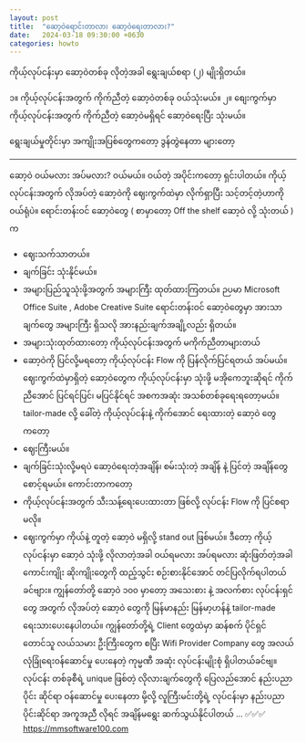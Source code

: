 ```yaml
---
layout: post
title:  "ဆော့ဝဲရောင်းတာလား ဆော့ဝဲရေးတာလား?"
date:   2024-03-18 09:30:00 +0630
categories: howto
---
```

ကိုယ့်လုပ်ငန်းမှာ ဆော့ဝဲတစ်ခု လိုတဲ့အခါ ရွေးချယ်စရာ (၂)​ မျိုးရှိတယ်။

၁။​ ကိုယ့်လုပ်ငန်းအတွက် ကိုက်ညီတဲ့ ဆော့ဝဲတစ်ခု ဝယ်သုံးမယ်။
၂။ စျေးကွက်မှာ ကိုယ့်လုပ်ငန်းအတွက် ကိုက်ညီတဲ့ ဆော့ဝဲမရှိရင် ဆော့ဝဲရေးပြီး သုံးမယ်။

ရွေးချယ်မှုတိုင်းမှာ အကျိုးအပြစ်တွေကတော့ ဒွန်တွဲနေတာ များတော့ 


-----


ဆော့ဝဲ ဝယ်မလား အပ်မလား?
ဝယ်မယ်။
ဝယ်တဲ့ အပိုင်းကတော့ ရှင်းပါတယ်။ ကိုယ့်လုပ်ငန်းအတွက် လိုအပ်တဲ့ ဆော့ဝဲကို ဈေးကွက်ထဲမှာ လိုက်ရှာပြီး သင့်တင့်တဲ့ဟာကို ဝယ်ရုံပဲ။
ရောင်းတန်းဝင် ဆော့ဝဲတွေ ( စာမှာတော့ Off the shelf ဆော့ဝဲ လို့ သုံးတယ် ) က 
- ဈေးသက်သာတယ်။
- ချက်ခြင်း သုံးနိုင်မယ်။
- အများပြည်သူသုံးဖို့အတွက် အများကြီး ထုတ်ထားကြတယ်။
ဉပမာ  Microsoft Office Suite , Adobe Creative Suite 
ရောင်းတန်းဝင် ဆော့ဝဲတွေမှာ အားသာချက်တွေ အများကြီး ရှိသလို အားနည်းချက်အချို့လည်း ရှိတယ်။
- အများသုံးထုတ်ထားတော့ ကိုယ့်လုပ်ငန်းအတွက် မကိုက်ညီတာများတယ် 
- ဆော့ဝဲကို ပြင်လို့မရတော့ ကိုယ့်လုပ်ငန်း Flow ကို ပြန်လိုက်ပြင်ရတယ်
အပ်မယ်။
ဈေးကွက်ထဲမှာရှိတဲ့ ဆော့ဝဲတွေက ကိုယ့်လုပ်ငန်းမှာ သုံးဖို့ မအိုကေဘူးဆိုရင် ကိုက်ညီအောင် ပြင်ရင်ပြင်၊ မပြင်နိုင်ရင် အစကအဆုံး အသစ်တစ်ခုရေးရတော့မယ်။ tailor-made လို့ ခေါ်တဲ့ ကိုယ့်လုပ်ငန်းနဲ့ ကိုက်အောင် ရေးထားတဲ့ ဆော့ဝဲ တွေကတော့ 
- ဈေးကြီးမယ်။
- ချက်ခြင်းသုံးလို့မရပဲ ဆော့ဝဲရေးတဲ့အချိန်၊ စမ်းသုံးတဲ့ အချိန် နဲ့ ပြင်တဲ့ အချိန်တွေ စောင့်ရမယ်။
ကောင်းတာကတော့
- ကိုယ့်လုပ်ငန်းအတွက် သီးသန့်ရေးပေးထားတာ ဖြစ်လို့ လုပ်ငန်း Flow ကို ပြင်စရာ မလို။
- ဈေးကွက်မှာ ကိုယ်နဲ့ တူတဲ့ ‌ဆော့ဝဲ မရှိလို့ stand out ဖြစ်မယ်။
ဒီတော့ ကိုယ့်လုပ်ငန်းမှာ ဆော့ဝဲ သုံးဖို့ လိုလာတဲ့အခါ ဝယ်ရမလား အပ်ရမလား ဆုံးဖြတ်တဲ့အခါ ကောင်းကျိုး ဆိုးကျိုးတွေကို ထည့်သွင်း စဉ်းစားနိုင်အောင် တင်ပြလိုက်ရပါတယ် ခင်ဗျား။
ကျွန်တော်တို့ ဆော့ဝဲ ၁၀၀ မှာတော့ အသေးစား နဲ့ အလက်စား လုပ်ငန်းရှင်တွေ အတွက် လိုအပ်တဲ့ ဆော့ဝဲ တွေကို မြန်မာနည်း မြန်မာ့ဟန်နဲ့ tailor-made ရေးသားပေးနေပါတယ်။ ကျွန်တော်တို့ရဲ့ Client တွေထဲမှာ ဆန်စက် ပိုင်ရှင် တောင်သူ လယ်သမား ဦးကြီးတွေက စပြီး Wifi Provider Company တွေ အလယ် လုံခြုံရေးဝန်ဆောင်မှု ပေးနေတဲ့ ကုမ္မဏီ အဆုံး လုပ်ငန်းမျိုးစုံ ရှိပါတယ်ခင်ဗျ။  လုပ်ငန်း တစ်ခုစီရဲ့ unique ဖြစ်တဲ့ လိုလားချက်တွေကို ပြေလည်အောင် နည်းပညာပိုင်း ဆိုင်ရာ ဝန်ဆောင်မှု ပေးနေတာ မို့လို့ လူကြီးမင်းတို့ရဲ့ လုပ်ငန်းမှာ နည်းပညာပိုင်းဆိုင်ရာ အကူအညီ လိုရင် အချိန်မရွေး ဆက်သွယ်နိုင်ပါတယ် ... ✅✅✅
https://mmsoftware100.com

